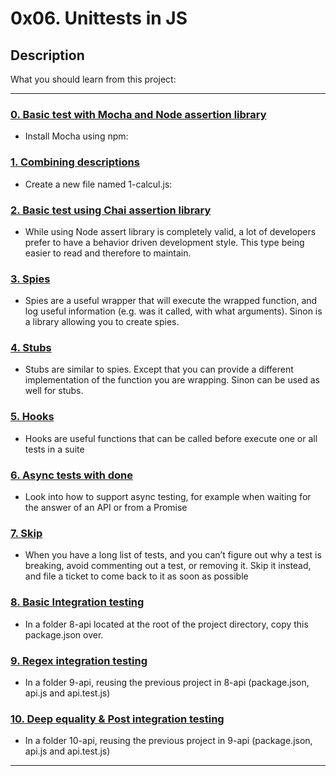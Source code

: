 # 0x06. Unittests in JS

## Description

What you should learn from this project:

---

### [0. Basic test with Mocha and Node assertion library](./package.json)

* Install Mocha using npm:

### [1. Combining descriptions](./1-calcul.js)

* Create a new file named 1-calcul.js:

### [2. Basic test using Chai assertion library](./2-calcul_chai.js)

* While using Node assert library is completely valid, a lot of developers prefer to have a behavior driven development style. This type being easier to read and therefore to maintain.

### [3. Spies](./utils.js)

* Spies are a useful wrapper that will execute the wrapped function, and log useful information (e.g. was it called, with what arguments). Sinon is a library allowing you to create spies.

### [4. Stubs](./4-payment.js)

* Stubs are similar to spies. Except that you can provide a different implementation of the function you are wrapping. Sinon can be used as well for stubs.

### [5. Hooks](./5-payment.js)

* Hooks are useful functions that can be called before execute one or all tests in a suite

### [6. Async tests with done](./6-payment_token.js)

* Look into how to support async testing, for example when waiting for the answer of an API or from a Promise

### [7. Skip](./7-skip.test.js)

* When you have a long list of tests, and you can’t figure out why a test is breaking, avoid commenting out a test, or removing it. Skip it instead, and file a ticket to come back to it as soon as possible

### [8. Basic Integration testing](./8-api/package.json)

* In a folder 8-api located at the root of the project directory, copy this package.json over.

### [9. Regex integration testing](./9-api/api.js)

* In a folder 9-api, reusing the previous project in 8-api (package.json, api.js and api.test.js)

### [10. Deep equality & Post integration testing](./10-api/api.js)

* In a folder 10-api, reusing the previous project in 9-api (package.json, api.js and api.test.js)

---
